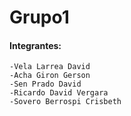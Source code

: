 # Grupo1

#### Integrantes:
	-Vela Larrea David
  	-Acha Giron Gerson
	-Sen Prado David
	-Ricardo David Vergara
	-Sovero Berrospi Crisbeth
